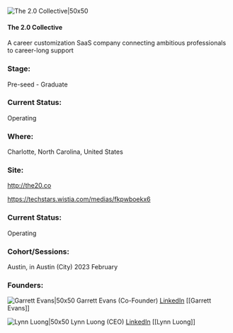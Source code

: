 

![The 2.0 Collective|50x50](http://apimg.techstars.com/sf/accounts/logo/Logo_1697763b50b8dcce0cf5129bf.jpeg)

#### The 2.0 Collective
A career customization SaaS company connecting ambitious professionals to career-long support

### Stage: 
Pre-seed - Graduate 

### Current Status: 
Operating

### Where:
Charlotte, North Carolina, United States

### Site:
http://the20.co

https://techstars.wistia.com/medias/fkpwboekx6



### Current Status: 
Operating

### Cohort/Sessions: 
Austin, in Austin (City) 2023 February

### Founders: 

![Garrett Evans|50x50]() Garrett Evans (Co-Founder) [LinkedIn](https://linkedin.com/in/garrett-evans) [[Garrett Evans]]

![Lynn Luong|50x50]() Lynn Luong (CEO) [LinkedIn](https://linkedin.com/in/lynnhueluong) [[Lynn Luong]]


